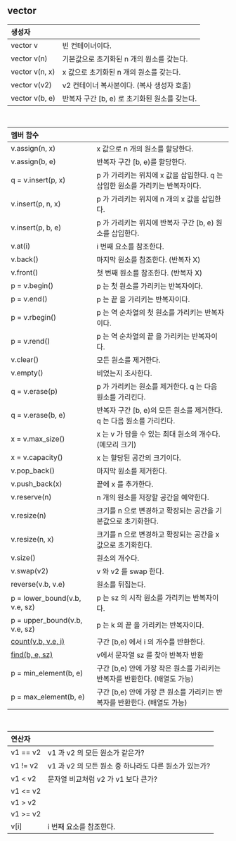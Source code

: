 ## vector

|생성자 ||
|:----------|:----------|
| vector v        | 빈 컨테이너이다. |
| vector v(n)     | 기본값으로 초기화된 n 개의 원소를 갖는다. |
|vector v(n, x)   | x 값으로 초기화된 n 개의 원소를 갖는다. |
|vector v(v2)     | v2 컨테이너 복사본이다. (복사 생성자 호출)  |
|vector v(b, e)   | 반복자 구간 \[b, e) 로 초기화된 원소를 갖는다. |
</br>

|멤버 함수||
|:----------|:----------|
| v.assign(n, x)   | x 값으로 n 개의 원소를 할당한다. |
| v.assign(b, e)   | 반복자 구간 \[b, e)를 할당한다. |
| q = v.insert(p, x) | p 가 가리키는 위치에 x 값을 삽입한다. q 는 삽입한 원소를 가리키는 반복자이다. |
| v.insert(p, n, x) | p 가 가리키는 위치에 n 개의 x 값을 삽입한다. |
| v.insert(p, b, e) | p 가 가리키는 위치에 반복자 구간 \[b, e) 원소를 삽입한다. |
| v.at(i)          | i 번째 요소를 참조한다. |
| v.back()         | 마지막 원소를 참조한다. (반복자 X) |
| v.front()        | 첫 번째 원소를 참조한다. (반복자 X) |
| p = v.begin()    | p 는 첫 원소를 가리키는 반복자이다. |
| p = v.end()       | p 는 끝 을 가리키는 반복자이다. |
| p = v.rbegin() | p 는 역 순차열의 첫 원소를 가리키는 반복자이다. |
| p = v.rend() | p 는 역 순차열의 끝 을 가리키는 반복자이다. |
| v.clear()       | 모든 원소를 제거한다. |
| v.empty()       | 비었는지 조사한다. |
| q = v.erase(p)  | p 가 가리키는 원소를 제거한다. q 는 다음 원소를 가리킨다. |
| q = v.erase(b, e) | 반복자 구간 \[b, e)의 모든 원소를 제거한다. q 는 다음 원소를 가리킨다. |
| x = v.max_size()  | x 는 v 가 담을 수 있는 최대 원소의 개수다.(메모리 크기) |
| x = v.capacity() | x 는 할당된 공간의 크기이다. |
| v.pop_back()    | 마지막 원소를 제거한다. |
| v.push_back(x)  | 끝에 x 를 추가한다. |
| v.reserve(n) | n 개의 원소를 저장할 공간을 예약한다. |
| v.resize(n) | 크기를 n 으로 변경하고 확장되는 공간을 기본값으로 초기화한다. |
| v.resize(n, x) | 크기를 n 으로 변경하고 확장되는 공간을 x 값으로 초기화한다. |
| v.size() | 원소의 개수다. |
| v.swap(v2) | v 와 v2 를 swap 한다. |
| reverse(v.b, v.e) | 원소를 뒤집는다. |
| p = lower_bound(v.b, v.e, sz) | p 는 sz 의 시작 원소를 가리키는 반복자이다. |
| p = upper_bound(v.b, v.e, sz) | p 는 k 의 끝 을 가리키는 반복자이다. |
| [count(v.b, v.e, i)](https://github.com/ERIN56/Cpp-Team-Notes/blob/master/STL/vector/count.cpp) | 구간 \[b,e) 에서 i 의 개수를 반환한다. |
| [find(b, e, sz)](https://github.com/ERIN56/Cpp-Team-Notes/blob/master/STL/vector/find(b%2C%20e%2C%20sz).cpp) | v에서 문자열 sz 를 찾아 반복자 반환 |
| p = min_element(b, e) | 구간 \[b,e) 안에 가장 작은 원소를 가리키는 반복자를 반환한다. (배열도 가능)|
| p = max_element(b, e) | 구간 \[b,e) 안에 가장 큰 원소를 가리키는 반복자를 반환한다. (배열도 가능) |

</br>

|연산자||
|:----------|:----------|
| v1 == v2 | v1 과 v2 의 모든 원소가 같은가? |
| v1 != v2 | v1 과 v2 의 모든 원소 중 하나라도 다른 원소가 있는가? |
| v1 < v2 | 문자열 비교처럼 v2 가 v1 보다 큰가? |
| v1 <= v2 |
| v1 > v2 |
| v1 >= v2 |
| v\[i] | i 번째 요소를 참조한다. |





